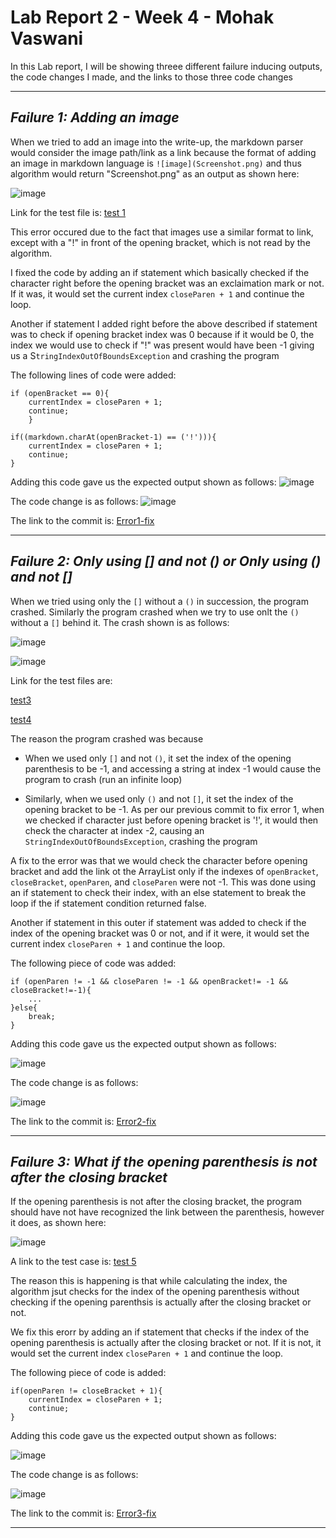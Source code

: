 # Lab Report 2 - Week 4 - Mohak Vaswani

In this Lab report, I will be showing threee different failure inducing outputs, the code changes I made, and the links to those three code changes

--------------------------------------------------------------------------------------------------------------

## _Failure 1:  Adding an image_

When we tried to add an image into the write-up, the markdown parser would consider the image path/link as a link because the format of adding an image in markdown language is `![image](Screenshot.png)` and thus algorithm would return "Screenshot.png" as an output as shown here:

![image](./Lab-report-2-materials/Error1.png)

Link for the test file is: [test 1](https://github.com/mohakvni/markdown-parser/blob/Lab4-branch/test2.md)

This error occured due to the fact that images use a similar format to link, except with a "!" in front of the opening bracket, which is not read by the algorithm.

I fixed the code by adding an if statement which basically checked if the character right before the opening bracket was an exclaimation mark or not. If it was, it would set the current index `closeParen + 1` and continue the loop.

Another if statement I added right before the above described if statement was to check if opening bracket index was 0 because if it would be 0, the index we would use to check if "!" was present would have been -1 giving us a S`tringIndexOutOfBoundsException` and crashing the program

The following lines of code were added:

```
if (openBracket == 0){
    currentIndex = closeParen + 1;
    continue;
    }

if((markdown.charAt(openBracket-1) == ('!'))){
    currentIndex = closeParen + 1;
    continue;
}
```

Adding this code gave us the expected output shown as follows:
![image](/Lab-report-2-materials/Error1-fix.png)

The code change is as follows:
![image](/Lab-report-2-materials/Error1-code_change.png)

The link to the commit is: [Error1-fix](https://github.com/mohakvni/markdown-parser/commit/8c7947caa0bb1158ae679d18bec61005ec513225)

--------------------------------------------------------------------------------------------------------------

## _Failure 2: Only using [] and not () or Only using () and not []_

When we tried using only the `[]` without a `()` in succession, the program crashed. Similarly the program crashed when we try to use onlt the `()` without a `[]` behind it. The crash shown is as follows:

![image](/Lab-report-2-materials/Error2a.png)

![image](/Lab-report-2-materials/Error2b.png)

Link for the test files are: 

[test3](https://github.com/mohakvni/markdown-parser/blob/Lab4-branch/test3.md)

[test4](https://github.com/mohakvni/markdown-parser/blob/Lab4-branch/test4.md)

The reason the program crashed was because
* When we used only `[]` and not `()`, it set the index of the opening parenthesis to be -1, and accessing a string at index -1 would cause the program to crash (run an infinite loop)

* Similarly, when we used only `()` and not `[]`, it set the index of the opening bracket to be -1. As per our previous commit to fix error 1, when we checked if character just before opening bracket is '!', it would then check the character at index -2, causing an `StringIndexOutOfBoundsException`, crashing the program

A fix to the error was that we would check the character before opening bracket and add the link ot the ArrayList only if the indexes of `openBracket`, `closeBracket`, `openParen`, and `closeParen` were not -1. This was done using an if statement to check their index, with an else statement to break the loop if the if statement condition returned false.

Another if statement in this outer if statement was added to check if the index of the opening bracket was 0 or not, and if it were, it would set the current index `closeParen + 1` and continue the loop.

The following piece of code was added:
```
if (openParen != -1 && closeParen != -1 && openBracket!= -1 && closeBracket!=-1){
    ...
}else{
    break;
}
```

Adding this code gave us the expected output shown as follows:

![image](/Lab-report-2-materials/Error2-fix.png)

The code change is as follows:

![image](/Lab-report-2-materials/Error2-code_change.png)

The link to the commit is: [Error2-fix](https://github.com/mohakvni/markdown-parser/commit/b994e5e5080e59142f0e44a9e4653b34587f33b3)

--------------------------------------------------------------------------------------------------------------

## _Failure 3:  What if the opening parenthesis is not after the closing bracket_

If the opening parenthesis is not after the closing bracket, the program should have not have recognized the link between the parenthesis, however it does, as shown here:

![image](/Lab-report-2-materials/Error3.png)

A link to the test case is: [test 5](https://github.com/mohakvni/markdown-parser/blob/Lab4-branch/test-file5.md)

The reason this is happening is that while calculating the index, the algorithm jsut checks for the index of the opening parenthesis without checking if the opening parenthsis is actually after the closing bracket or not.

We fix this erorr by adding an if statement that checks if the index of the opening parenthesis is actually after the closing bracket or not. If it is not, it would set the current index `closeParen + 1` and continue the loop.

The following piece of code is added:

```
if(openParen != closeBracket + 1){
    currentIndex = closeParen + 1;
    continue;
}
```

Adding this code gave us the expected output shown as follows:

![image](/Lab-report-2-materials/Error3-fix.png)

The code change is as follows:

![image](/Lab-report-2-materials/Error3-code_change.png)

The link to the commit is: [Error3-fix](https://github.com/mohakvni/markdown-parser/commit/5f1e35d20c34c71d37387db0d7fb8cabb588e1c7)

--------------------------------------------------------------------------------------------------------------